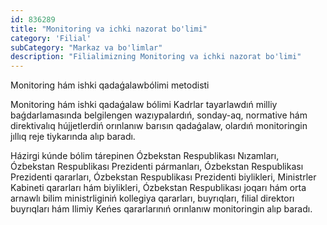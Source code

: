 ```yaml
---
id: 836289
title: "Monitoring va ichki nazorat bo'limi"
category: 'Filial'
subCategory: "Markaz va bo'limlar"
description: "Filialimizning Monitoring va ichki nazorat bo'limi"
---
```


<administration-card full-name="Dochanov Shaxımardan Muratbaevich" photo="http://admin.uzdsmi-nf.uz/wp-content/uploads/2021/02/photo_2021-02-10_11-20-06.jpg" phone="+998933600721" email="">
  <p>Monitoring hám ishki qadaǵalawbólimi metodisti</p>
</administration-card>

Monitoring hám ishki qadaǵalaw bólimi Kadrlar tayarlawdıń milliy baǵdarlamasında belgilengen wazıypalardıń, sonday-aq, normative hám direktivalıq hújjetlerdiń orınlanıw barısın qadaǵalaw, olardıń monitoringin jıllıq reje tiykarında alıp baradı.

Házirgi kúnde bólim tárepinen Ózbekstan Respublikası Nızamları, Ózbekstan Respublikası Prezidenti pármanları, Ózbekstan Respublikası Prezidenti qararları, Ózbekstan Respublikası Prezidenti biylikleri, Ministrler Kabineti qararları hám biylikleri, Ózbekstan Respublikası joqarı hám orta arnawlı bilim ministrliginiń kollegiya qararları, buyrıqları, filial direktorı buyrıqları hám Ilimiy Keńes qararlarınıń orınlanıw monitoringin alıp baradı.
